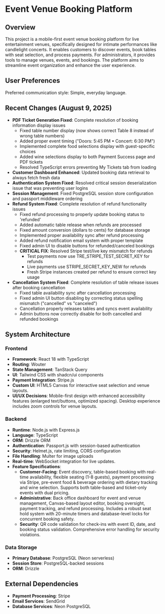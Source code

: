 # Event Venue Booking Platform

## Overview
This project is a mobile-first event venue booking platform for live entertainment venues, specifically designed for intimate performances like candlelight concerts. It enables customers to discover events, book tables with seat selection, and process payments. For administrators, it provides tools to manage venues, events, and bookings. The platform aims to streamline event organization and enhance the user experience.

## User Preferences
Preferred communication style: Simple, everyday language.

## Recent Changes (August 9, 2025)
- **PDF Ticket Generation Fixed**: Complete resolution of booking information display issues
  - Fixed table number display (now shows correct Table 8 instead of wrong table numbers)
  - Added proper event timing ("Doors: 5:45 PM • Concert: 6:30 PM") 
  - Implemented complete food selections display with guest-specific choices
  - Added wine selections display to both Payment Success page and PDF tickets
  - Resolved TypeScript errors preventing My Tickets tab from loading
- **Customer Dashboard Enhanced**: Updated booking data retrieval to always fetch fresh data
- **Authentication System Fixed**: Resolved critical session deserialization issue that was preventing user logins
- **Session Management**: Fixed PostgreSQL session store configuration and passport middleware ordering
- **Refund System Fixed**: Complete resolution of refund functionality issues
  - Fixed refund processing to properly update booking status to 'refunded'
  - Added automatic table release when refunds are processed
  - Fixed amount conversion (dollars to cents) for database storage
  - Implemented proper availability sync after refund processing
  - Added refund notification email system with proper template
  - Fixed admin UI to disable buttons for refunded/canceled bookings
  - **CRITICAL FIX**: Resolved Stripe test/live key mismatch for refunds
    - Test payments now use TRE_STRIPE_TEST_SECRET_KEY for refunds
    - Live payments use STRIPE_SECRET_KEY_NEW for refunds
    - Fresh Stripe instances created per refund to ensure correct key usage
- **Cancellation System Fixed**: Complete resolution of table release issues after booking cancellation
  - Fixed table availability sync after cancellation processing
  - Fixed admin UI button disabling by correcting status spelling mismatch ("cancelled" vs "canceled")
  - Cancellation properly releases tables and syncs event availability
  - Admin buttons now correctly disable for both cancelled and refunded bookings

## System Architecture

### Frontend
- **Framework**: React 18 with TypeScript
- **Routing**: Wouter
- **State Management**: TanStack Query
- **UI**: Tailwind CSS with shadcn/ui components
- **Payment Integration**: Stripe.js
- **Custom UI**: HTML5 Canvas for interactive seat selection and venue layouts.
- **UI/UX Decisions**: Mobile-first design with enhanced accessibility features (enlarged text/buttons, optimized spacing). Desktop experience includes zoom controls for venue layouts.

### Backend
- **Runtime**: Node.js with Express.js
- **Language**: TypeScript
- **ORM**: Drizzle ORM
- **Authentication**: Passport.js with session-based authentication
- **Security**: Helmet.js, rate limiting, CORS configuration
- **File Handling**: Multer for image uploads
- **Real-time**: WebSocket integration for live updates.
- **Feature Specifications**:
    - **Customer-Facing**: Event discovery, table-based booking with real-time availability, flexible seating (1-8 guests), payment processing via Stripe, pre-event food & beverage ordering with dietary tracking and wine selection. Supports both table-based and ticket-only events with dual pricing.
    - **Administrative**: Back office dashboard for event and venue management, Canvas-based layout editor, booking oversight, payment tracking, and refund processing. Includes a robust seat hold system with 20-minute timers and database-level locks for concurrent booking safety.
    - **Security**: QR code validation for check-ins with event ID, date, and booking status validation. Comprehensive error handling for security violations.

### Data Storage
- **Primary Database**: PostgreSQL (Neon serverless)
- **Session Store**: PostgreSQL-backed sessions
- **ORM**: Drizzle

## External Dependencies

- **Payment Processing**: Stripe
- **Email Services**: SendGrid
- **Database Services**: Neon PostgreSQL